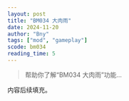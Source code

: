 ```yaml
---
layout: post
title: "BM034 大肉雨"
date: 2024-11-20
author: "Bny"
tags: ["mod", "gameplay"]
scode: bm034
reading_time: 5
---
```


> 帮助你了解“BM034 大肉雨”功能...

内容后续填充。

